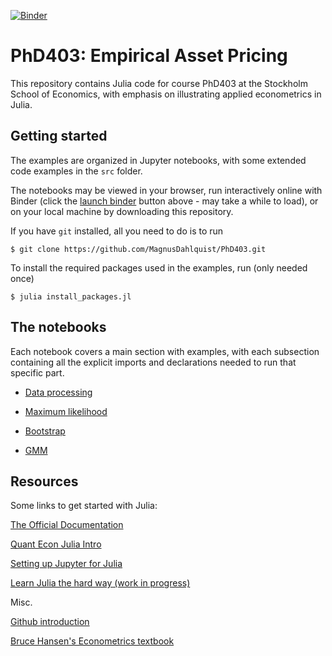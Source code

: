 [![Binder](https://mybinder.org/badge.svg)](https://mybinder.org/v2/gh/MagnusDahlquist/PhD403/master)
# PhD403: Empirical Asset Pricing
This repository contains Julia code for course PhD403 at the Stockholm School
of Economics, with emphasis on illustrating applied econometrics in Julia.

## Getting started
The examples are organized in Jupyter notebooks, with some extended code
examples in the `src` folder.

The notebooks may be viewed in your browser, run interactively online with
Binder (click the [launch binder](https://mybinder.org/v2/gh/MagnusDahlquist/PhD403/master) button above - may take a while to load), or
on your local machine by downloading this repository.

If you have `git` installed, all you need to do is to run

`$ git clone https://github.com/MagnusDahlquist/PhD403.git`

To install the required packages used in the examples, run (only needed once)

`$ julia install_packages.jl`

## The notebooks
Each notebook covers a main section with examples, with each subsection
containing all the explicit imports and declarations needed to run that
specific part.

* [Data processing](https://github.com/MagnusDahlquist/PhD403/blob/master/data%20processing.ipynb)

* [Maximum likelihood](https://github.com/MagnusDahlquist/PhD403/blob/master/maximum%20likelihood.ipynb)

* [Bootstrap](https://github.com/MagnusDahlquist/PhD403/blob/master/bootstrap.ipynb)

* [GMM](https://github.com/MagnusDahlquist/PhD403/blob/master/gmm.ipynb)

## Resources
Some links to get started with Julia:

[The Official Documentation](https://docs.julialang.org/en/)

[Quant Econ Julia Intro](https://lectures.quantecon.org/jl/index_learning_julia.html)

[Setting up Jupyter for Julia](https://github.com/JuliaLang/IJulia.jl)

[Learn Julia the hard way (work in progress)](https://scls.gitbooks.io/ljthw/_chapters/03-ex0.html)

Misc.

[Github introduction](https://guides.github.com/activities/hello-world/)

[Bruce Hansen's Econometrics textbook](https://www.ssc.wisc.edu/~bhansen/econometrics/)

